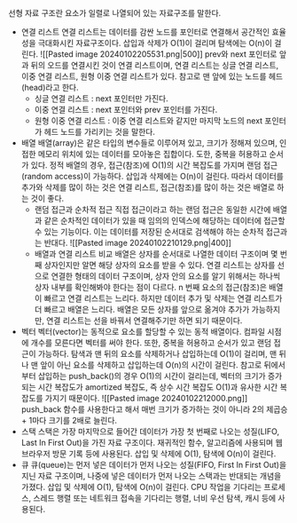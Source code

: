 선형 자료 구조란 요소가 일렬로 나열되어 있는 자료구조를 말한다.
- 연결 리스트
	연결 리스트는 데이터를 감싼 노드를 포인터로 연결해서 공간적인 효율성을 극대화시킨 자료구조이다. 삽입과 삭제가 O(1)이 걸리며 탐색에는 O(n)이 걸린다.
	![[Pasted image 20240102205531.png|500]]
	prev와 next 포인터로 앞과 뒤의 오드를 연결시킨 것이 연결 리스트이며, 연결 리스트는 싱글 연결 리스트, 이중 연결 리스트, 원형 이중 연결 리스트가 있다. 참고로 맨 앞에 있는 노드를 헤드(head)라고 한다.
	- 싱글 연결 리스트 : next 포인터만 가진다.
	- 이중 연결 리스트 : next 포인터와 prev 포인터를 가진다.
	- 원형 이중 연결 리스트 : 이중 연결 리스트와 같지만 마지막 노드의 next 포인터가 헤드 노드를 가리키는 것을 말한다.
- 배열
	배열(array)은 같은 타입의 변수들로 이루어져 있고, 크기가 정해져 있으며, 인접한 메모리 위치에 있는 데이터를 모아놓은 집합이다. 도한, 중복을 허용하고 순서가 있다.
	정적 배열의 경우, 접근(참조)에 O(1)의 시간 복잡도를 가지며 랜덤 접근(random access)이 가능하다. 삽입과 삭제에는 O(n)이 걸린다. 따라서 데이터를 추가와 삭제를 많이 하는 것은 연결 리스트, 접근(참조)를 많이 하는 것은 배열로 하는 것이 좋다.
	- 랜덤 접근과 순차적 접근
		직접 접근이라고 하는 랜덤 접근은 동일한 시간에 배열과 같은 순차적인 데이터가 있을 때 임의의 인덱스에 해당하는 데이터에 접근할 수 있는 기능이다. 이는 데이터를 저장된 순서대로 검색해야 하는 순차적 접근과는 반대다.
		![[Pasted image 20240102210129.png|400]]
	- 배열과 연결 리스트 비교
		배열은 상자를 순서대로 나열한 데이터 구조이며 몇 번째 상자인지만 알면 해당 상자의 요소를 받을 수 있다. 
		연결 리스트는 상자를 선으로 연결한 형태의 데이터 구조이며, 상자 안의 요소를 알기 위해서는 하나씩 상자 내부를 확인해봐야 한다는 점이 다르다.
		n 번째 요소의 접근(참조)은 배열이 빠르고 연결 리스트는 느리다.
		하지만 데이터 추가 및 삭제는 연결 리스트가 더 빠르고 배열은 느리다. 배열은 모든 상자를 앞으로 옮겨야 추가가 가능하지만, 연결 리스트는 선을 바꿔서 연결해주기만 하면 되기 때문이다.
- 벡터
	벡터(vector)는 동적으로 요소를 할당할 수 있는 동적 배열이다. 컴파일 시점에 개수를 모른다면 벡터를 써야 한다. 또한, 중복을 허용하고 순서가 있고 랜덤 접근이 가능하다. 탐색과 맨 뒤의 요소를 삭제하거나 삽입하는데 O(1)이 걸리며, 맨 뒤나 맨 앞이 아닌 요소를 삭제하고 삽입하는데 O(n)의 시간이 걸린다.
	참고로 뒤에서부터 삽입하는 push_back()의 경우 O(1)의 시간이 걸리는데, 벡터의 크기가 증가되는 시간 복잡도가 amortized 복잡도, 즉 상수 시간 복잡도 O(1)과 유사한 시간 복잡도를 가지기 때문이다.
	![[Pasted image 20240102212000.png]]
	push_back 함수를 사용한다고 해서 매번 크기가 증가하는 것이 아니라 2의 제곱승 + 1마다 크기를 2배로 늘린다.
- 스택
	스택은 가장 마지막으로 들어간 데이터가 가장 첫 번째로 나오는 성질(LIFO, Last In First Out)을 가진 자료 구조이다. 재귀적인 함수, 알고리즘에 사용되며 웹 브라우저 방문 기록 등에 사용된다. 삽입 및 삭제에 O(1), 탐색에 O(n)이 걸린다.
- 큐
	큐(queue)는 먼저 넣은 데이터가 먼저 나오는 성질(FIFO, First In First Out)을 지닌 자료 구조이며, 나중에 넣은 데이터가 먼저 나오는 스택과는 반대되는 개념을 가졌다. 삽입 및 삭제에 O(1), 탐색에 O(n)이 걸린다.
	CPU 작업을 기다리는 프로세스, 스레드 행렬 또는 네트워크 접속을 기다리는 행렬, 너비 우선 탐색, 캐시 등에 사용된다.
	